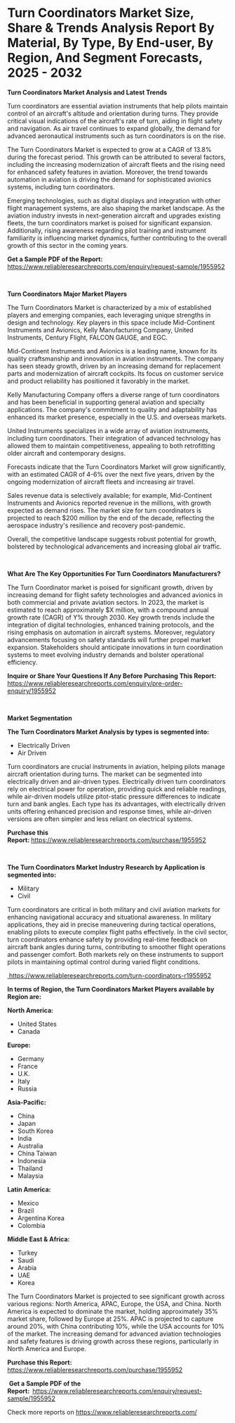 <p><h1>Turn Coordinators Market Size, Share & Trends Analysis Report By Material, By Type, By End-user, By Region, And Segment Forecasts, 2025 - 2032</h1></p><p><strong>Turn Coordinators Market Analysis and Latest Trends</strong></p>
<p><p>Turn coordinators are essential aviation instruments that help pilots maintain control of an aircraft's altitude and orientation during turns. They provide critical visual indications of the aircraft's rate of turn, aiding in flight safety and navigation. As air travel continues to expand globally, the demand for advanced aeronautical instruments such as turn coordinators is on the rise. </p><p>The Turn Coordinators Market is expected to grow at a CAGR of 13.8% during the forecast period. This growth can be attributed to several factors, including the increasing modernization of aircraft fleets and the rising need for enhanced safety features in aviation. Moreover, the trend towards automation in aviation is driving the demand for sophisticated avionics systems, including turn coordinators.</p><p>Emerging technologies, such as digital displays and integration with other flight management systems, are also shaping the market landscape. As the aviation industry invests in next-generation aircraft and upgrades existing fleets, the turn coordinators market is poised for significant expansion. Additionally, rising awareness regarding pilot training and instrument familiarity is influencing market dynamics, further contributing to the overall growth of this sector in the coming years.</p></p>
<p><strong>Get a Sample PDF of the Report:&nbsp;</strong> <a href="https://www.reliableresearchreports.com/enquiry/request-sample/1955952?utm_campaign=2395&utm_medium=2&utm_source=Github&utm_content=ia&utm_term=09042025&utm_id=turn-coordinators">https://www.reliableresearchreports.com/enquiry/request-sample/1955952</a></p>
<p>&nbsp;</p>
<p><strong>Turn Coordinators Major Market Players</strong></p>
<p><p>The Turn Coordinators Market is characterized by a mix of established players and emerging companies, each leveraging unique strengths in design and technology. Key players in this space include Mid-Continent Instruments and Avionics, Kelly Manufacturing Company, United Instruments, Century Flight, FALCON GAUGE, and EGC.</p><p>Mid-Continent Instruments and Avionics is a leading name, known for its quality craftsmanship and innovation in aviation instruments. The company has seen steady growth, driven by an increasing demand for replacement parts and modernization of aircraft cockpits. Its focus on customer service and product reliability has positioned it favorably in the market.</p><p>Kelly Manufacturing Company offers a diverse range of turn coordinators and has been beneficial in supporting general aviation and specialty applications. The company's commitment to quality and adaptability has enhanced its market presence, especially in the U.S. and overseas markets.</p><p>United Instruments specializes in a wide array of aviation instruments, including turn coordinators. Their integration of advanced technology has allowed them to maintain competitiveness, appealing to both retrofitting older aircraft and contemporary designs. </p><p>Forecasts indicate that the Turn Coordinators Market will grow significantly, with an estimated CAGR of 4-6% over the next five years, driven by the ongoing modernization of aircraft fleets and increasing air travel.</p><p>Sales revenue data is selectively available; for example, Mid-Continent Instruments and Avionics reported revenue in the millions, with growth expected as demand rises. The market size for turn coordinators is projected to reach $200 million by the end of the decade, reflecting the aerospace industry's resilience and recovery post-pandemic.</p><p>Overall, the competitive landscape suggests robust potential for growth, bolstered by technological advancements and increasing global air traffic.</p></p>
<p>&nbsp;</p>
<p><strong>What Are The Key Opportunities For Turn Coordinators Manufacturers?</strong></p>
<p><p>The Turn Coordinator market is poised for significant growth, driven by increasing demand for flight safety technologies and advanced avionics in both commercial and private aviation sectors. In 2023, the market is estimated to reach approximately $X million, with a compound annual growth rate (CAGR) of Y% through 2030. Key growth trends include the integration of digital technologies, enhanced training protocols, and the rising emphasis on automation in aircraft systems. Moreover, regulatory advancements focusing on safety standards will further propel market expansion. Stakeholders should anticipate innovations in turn coordination systems to meet evolving industry demands and bolster operational efficiency.</p></p>
<p><strong>Inquire or Share Your Questions If Any Before Purchasing This Report:</strong> <a href="https://www.reliableresearchreports.com/enquiry/pre-order-enquiry/1955952?utm_campaign=2395&utm_medium=2&utm_source=Github&utm_content=ia&utm_term=09042025&utm_id=turn-coordinators">https://www.reliableresearchreports.com/enquiry/pre-order-enquiry/1955952</a></p>
<p>&nbsp;</p>
<p><strong>Market Segmentation</strong></p>
<p><strong>The Turn Coordinators Market Analysis by types is segmented into:</strong></p>
<p><ul><li>Electrically Driven</li><li>Air Driven</li></ul></p>
<p><p>Turn coordinators are crucial instruments in aviation, helping pilots manage aircraft orientation during turns. The market can be segmented into electrically driven and air-driven types. Electrically driven turn coordinators rely on electrical power for operation, providing quick and reliable readings, while air-driven models utilize pitot-static pressure differences to indicate turn and bank angles. Each type has its advantages, with electrically driven units offering enhanced precision and response times, while air-driven versions are often simpler and less reliant on electrical systems.</p></p>
<p><strong>Purchase this Report:&nbsp;</strong><a href="https://www.reliableresearchreports.com/purchase/1955952?utm_campaign=2395&utm_medium=2&utm_source=Github&utm_content=ia&utm_term=09042025&utm_id=turn-coordinators">https://www.reliableresearchreports.com/purchase/1955952</a></p>
<p>&nbsp;</p>
<p><strong>The Turn Coordinators Market Industry Research by Application is segmented into:</strong></p>
<p><ul><li>Military</li><li>Civil</li></ul></p>
<p><p>Turn coordinators are critical in both military and civil aviation markets for enhancing navigational accuracy and situational awareness. In military applications, they aid in precise maneuvering during tactical operations, enabling pilots to execute complex flight paths effectively. In the civil sector, turn coordinators enhance safety by providing real-time feedback on aircraft bank angles during turns, contributing to smoother flight operations and passenger comfort. Both markets rely on these instruments to support pilots in maintaining optimal control during varied flight conditions.</p></p>
<p><a href="https://www.reliableresearchreports.com/turn-coordinators-r1955952?utm_campaign=2395&utm_medium=2&utm_source=Github&utm_content=ia&utm_term=09042025&utm_id=turn-coordinators">&nbsp;https://www.reliableresearchreports.com/turn-coordinators-r1955952</a></p>
<p><strong>In terms of Region, the Turn Coordinators Market Players available by Region are:</strong></p>
<p>
    <p> <strong> North America: </strong>
        <ul>
            <li>United States</li>
            <li>Canada</li>
        </ul>
        </p> 
    <p> <strong> Europe: </strong>
        <ul>
            <li>Germany</li>
            <li>France</li>
            <li>U.K.</li>
            <li>Italy</li>
            <li>Russia</li>
        </ul>
        </p> 
    <p> <strong> Asia-Pacific: </strong>
        <ul>
            <li>China</li>
            <li>Japan</li>
            <li>South Korea</li>
            <li>India</li>
            <li>Australia</li>
            <li>China Taiwan</li>
            <li>Indonesia</li>
            <li>Thailand</li>
            <li>Malaysia</li>
        </ul>
        </p> 
    <p> <strong> Latin America: </strong>
        <ul>
            <li>Mexico</li>
            <li>Brazil</li>
            <li>Argentina Korea</li>
            <li>Colombia</li>
        </ul>
        </p> 
    <p> <strong> Middle East & Africa: </strong>
        <ul>
            <li>Turkey</li>
            <li>Saudi</li>
            <li>Arabia</li>
            <li>UAE</li>
            <li>Korea</li>
        </ul>
    </p>
    </p>
<p><p>The Turn Coordinators Market is projected to see significant growth across various regions: North America, APAC, Europe, the USA, and China. North America is expected to dominate the market, holding approximately 35% market share, followed by Europe at 25%. APAC is projected to capture around 20%, with China contributing 10%, while the USA accounts for 10% of the market. The increasing demand for advanced aviation technologies and safety features is driving growth across these regions, particularly in North America and Europe.</p></p>
<p><strong>Purchase this Report: </strong><a href="https://www.reliableresearchreports.com/purchase/1955952?utm_campaign=2395&utm_medium=2&utm_source=Github&utm_content=ia&utm_term=09042025&utm_id=turn-coordinators">https://www.reliableresearchreports.com/purchase/1955952</a></p>
<p>&nbsp;<strong>Get a Sample PDF of the Report:&nbsp;&nbsp;</strong><a href="https://www.reliableresearchreports.com/enquiry/request-sample/1955952?utm_campaign=2395&utm_medium=2&utm_source=Github&utm_content=ia&utm_term=09042025&utm_id=turn-coordinators">https://www.reliableresearchreports.com/enquiry/request-sample/1955952</a></p>
<p><strong></strong></p>
<p>Check more reports on <a href="https://www.reliableresearchreports.com/?utm_campaign=2395&utm_medium=2&utm_source=Github&utm_content=ia&utm_term=09042025&utm_id=turn-coordinators">https://www.reliableresearchreports.com/</a></p>